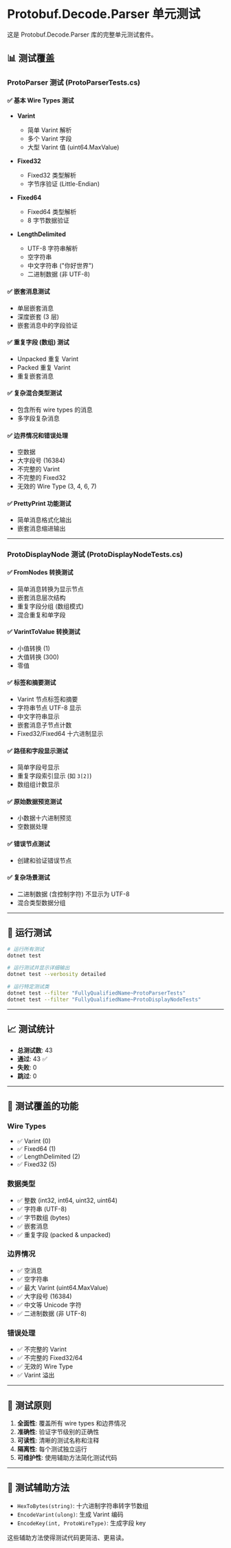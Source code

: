 # Protobuf.Decode.Parser 单元测试

这是 Protobuf.Decode.Parser 库的完整单元测试套件。

## 📊 测试覆盖

### ProtoParser 测试 (ProtoParserTests.cs)

#### ✅ 基本 Wire Types 测试
- **Varint**
  - 简单 Varint 解析
  - 多个 Varint 字段
  - 大型 Varint 值 (uint64.MaxValue)
  
- **Fixed32**
  - Fixed32 类型解析
  - 字节序验证 (Little-Endian)
  
- **Fixed64**
  - Fixed64 类型解析
  - 8 字节数据验证
  
- **LengthDelimited**
  - UTF-8 字符串解析
  - 空字符串
  - 中文字符串 ("你好世界")
  - 二进制数据 (非 UTF-8)

#### ✅ 嵌套消息测试
- 单层嵌套消息
- 深度嵌套 (3 层)
- 嵌套消息中的字段验证

#### ✅ 重复字段 (数组) 测试
- Unpacked 重复 Varint
- Packed 重复 Varint
- 重复嵌套消息

#### ✅ 复杂混合类型测试
- 包含所有 wire types 的消息
- 多字段复杂消息

#### ✅ 边界情况和错误处理
- 空数据
- 大字段号 (16384)
- 不完整的 Varint
- 不完整的 Fixed32
- 无效的 Wire Type (3, 4, 6, 7)

#### ✅ PrettyPrint 功能测试
- 简单消息格式化输出
- 嵌套消息缩进输出

---

### ProtoDisplayNode 测试 (ProtoDisplayNodeTests.cs)

#### ✅ FromNodes 转换测试
- 简单消息转换为显示节点
- 嵌套消息层次结构
- 重复字段分组 (数组模式)
- 混合重复和单字段

#### ✅ VarintToValue 转换测试
- 小值转换 (1)
- 大值转换 (300)
- 零值

#### ✅ 标签和摘要测试
- Varint 节点标签和摘要
- 字符串节点 UTF-8 显示
- 中文字符串显示
- 嵌套消息子节点计数
- Fixed32/Fixed64 十六进制显示

#### ✅ 路径和字段显示测试
- 简单字段号显示
- 重复字段索引显示 (如 `3[2]`)
- 数组组计数显示

#### ✅ 原始数据预览测试
- 小数据十六进制预览
- 空数据处理

#### ✅ 错误节点测试
- 创建和验证错误节点

#### ✅ 复杂场景测试
- 二进制数据 (含控制字符) 不显示为 UTF-8
- 混合类型数据分组

---

## 🚀 运行测试

```bash
# 运行所有测试
dotnet test

# 运行测试并显示详细输出
dotnet test --verbosity detailed

# 运行特定测试类
dotnet test --filter "FullyQualifiedName~ProtoParserTests"
dotnet test --filter "FullyQualifiedName~ProtoDisplayNodeTests"
```

---

## 📈 测试统计

- **总测试数**: 43
- **通过**: 43 ✅
- **失败**: 0
- **跳过**: 0

---

## 🧪 测试覆盖的功能

### Wire Types
- ✅ Varint (0)
- ✅ Fixed64 (1)
- ✅ LengthDelimited (2)
- ✅ Fixed32 (5)

### 数据类型
- ✅ 整数 (int32, int64, uint32, uint64)
- ✅ 字符串 (UTF-8)
- ✅ 字节数组 (bytes)
- ✅ 嵌套消息
- ✅ 重复字段 (packed & unpacked)

### 边界情况
- ✅ 空消息
- ✅ 空字符串
- ✅ 最大 Varint (uint64.MaxValue)
- ✅ 大字段号 (16384)
- ✅ 中文等 Unicode 字符
- ✅ 二进制数据 (非 UTF-8)

### 错误处理
- ✅ 不完整的 Varint
- ✅ 不完整的 Fixed32/64
- ✅ 无效的 Wire Type
- ✅ Varint 溢出

---

## 🎯 测试原则

1. **全面性**: 覆盖所有 wire types 和边界情况
2. **准确性**: 验证字节级别的正确性
3. **可读性**: 清晰的测试名称和注释
4. **隔离性**: 每个测试独立运行
5. **可维护性**: 使用辅助方法简化测试代码

---

## 📝 测试辅助方法

- `HexToBytes(string)`: 十六进制字符串转字节数组
- `EncodeVarint(ulong)`: 生成 Varint 编码
- `EncodeKey(int, ProtoWireType)`: 生成字段 key

这些辅助方法使得测试代码更简洁、更易读。

